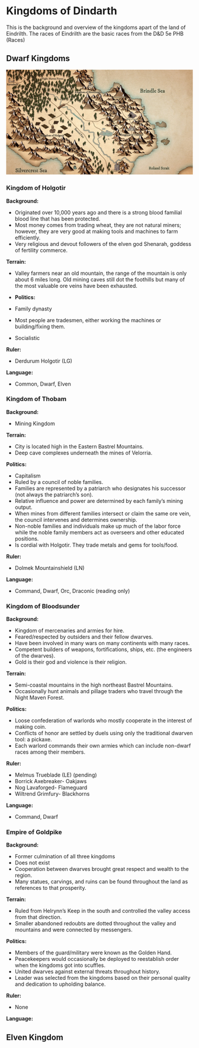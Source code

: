 # Kingdoms of Dindarth
This is the background and overview of the kingdoms apart of the land of Eindrilth. The races of Eindrilth are the basic races from the D&D 5e PHB (Races)

## Dwarf Kingdoms

![alt text](https://github.com/garretthaima/kingdom-of-dindarth/blob/83a4bf256a1eb6cac52ec6609065ec0f416b08af/world-info/images/Bastrel%20Valley.jpg?raw=true)

### Kingdom of Holgotir

**Background:**
- Originated over 10,000 years ago and there is a strong blood familial blood line that has been protected. 
- Most money comes from trading wheat, they are not natural miners; however, they are very good at making tools and machines to farm efficiently.
- Very religious and devout followers of the elven god Shenarah, goddess of fertility commerce.

**Terrain:**
- Valley farmers near an old mountain, the range of the mountain is only about 6 miles long. Old mining caves still dot the foothills but many of the most valuable ore veins have been exhausted.

- **Politics:**
- Family dynasty
- Most people are tradesmen, either working the machines or building/fixing them. 
- Socialistic 

**Ruler:**
- Derdurum Holgotir (LG)

**Language:**
- Common, Dwarf, Elven

### Kingdom of Thobam

**Background:**
- Mining Kingdom

**Terrain:**
-	City is located high in the Eastern Bastrel Mountains.
-	Deep cave complexes underneath the mines of Velorria.

**Politics:**
- Capitalism
- Ruled by a council of noble families.
- Families are represented by a patriarch who designates his successor (not always the patriarch’s son).
- Relative influence and power are determined by each family’s mining output.
- When mines from different families intersect or claim the same ore vein, the council intervenes and determines ownership.
- Non-noble families and individuals make up much of the labor force while the noble family members act as overseers and other educated positions.
- Is cordial with Holgotir. They trade metals and gems for tools/food.

**Ruler:**
- Dolmek Mountainshield (LN)

**Language:**
- Command, Dwarf, Orc, Draconic (reading only)

### Kingdom of Bloodsunder

**Background:**
- Kingdom of mercenaries and armies for hire.
-	Feared/respected by outsiders and their fellow dwarves.
-	Have been involved in many wars on many continents with many races.
-	Competent builders of weapons, fortifications, ships, etc. (the engineers of the dwarves).
-	Gold is their god and violence is their religion.

**Terrain:**
- Semi-coastal mountains in the high northeast Bastrel Mountains.
-	Occasionally hunt animals and pillage traders who travel through the Night Maven Forest.

**Politics:**
- Loose confederation of warlords who mostly cooperate in the interest of making coin.
-	Conflicts of honor are settled by duels using only the traditional dwarven tool: a pickaxe.
-	Each warlord commands their own armies which can include non-dwarf races among their members.

**Ruler:**
- Melmus Trueblade (LE) (pending)
- Borrick Axebreaker- Oakjaws
- Nog Lavaforged- Flameguard
- Wiltrend Grimfury- Blackhorns

**Language:**
- Command, Dwarf

### Empire of Goldpike

**Background:**
- Former culmination of all three kingdoms
- Does not exist
-	Cooperation between dwarves brought great respect and wealth to the region.
-	Many statues, carvings, and ruins can be found throughout the land as references to that prosperity.

**Terrain:**
-	Ruled from Helrynn’s Keep in the south and controlled the valley access from that direction.
-	Smaller abandoned redoubts are dotted throughout the valley and mountains and were connected by messengers.

**Politics:**
-	Members of the guard/military were known as the Golden Hand.
-	Peacekeepers would occasionally be deployed to reestablish order when the kingdoms got into scuffles.
-	United dwarves against external threats throughout history.
-	Leader was selected from the kingdoms based on their personal quality and dedication to upholding balance.

**Ruler:**
- None

**Language:**

## Elven Kingdom
